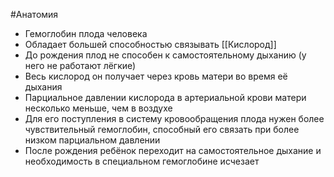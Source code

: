 #Анатомия 
- Гемоглобин плода человека
- Обладает большей способностью связывать [[Кислород]] 
- До рождения плод не способен к самостоятельному дыханию (у него не работают лёгкие)
- Весь кислород он получает через кровь матери во время её дыхания
- Парциальное давлении кислорода в артериальной крови матери несколько меньше, чем в воздухе
- Для его поступления в систему кровообращения плода нужен более чувствительный гемоглобин, способный его связать при более низком парциальном давлении
- После рождения ребёнок переходит на самостоятельное дыхание и необходимость в специальном гемоглобине исчезает 